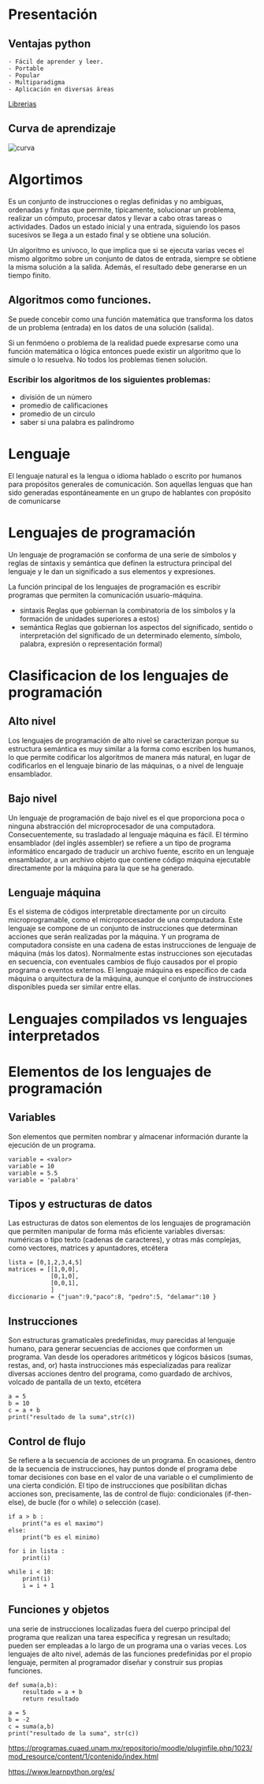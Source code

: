 # Presentación 
## Ventajas python 
    - Fácil de aprender y leer.
    - Portable 
    - Popular 
    - Multiparadigma 
    - Aplicación en diversas áreas
    
[Librerias](https://python.libhunt.com)
## Curva de aprendizaje  

![curva](https://www.test-oposiciones.es/wp-content/uploads/2018/03/Curva-aprendizaje-1024x752.png)


# Algortimos 
Es un conjunto de instrucciones o reglas definidas y no ambiguas, ordenadas y finitas que permite, típicamente, solucionar un problema, realizar un cómputo, procesar datos y llevar a cabo otras tareas o actividades.​ Dados un estado inicial y una entrada, siguiendo los pasos sucesivos se llega a un estado final y se obtiene una solución. 

Un algoritmo es univoco, lo que implica que si se ejecuta varias veces el mismo algoritmo sobre un conjunto de datos de entrada, siempre se obtiene la misma solución a la salida. Además, el resultado debe generarse en un tiempo finito.


## Algoritmos como funciones.
Se puede concebir como una función matemática que transforma los datos de un problema (entrada) en los datos de una solución (salida). 

Si un fenmóeno o problema de la realidad puede expresarse como una función matemática o lógica entonces puede existir un algoritmo que lo simule o lo resuelva. No todos los problemas tienen solución. 

### Escribir los algoritmos de los siguientes problemas:
- división de un número 
- promedio de calificaciones
- promedio de un circulo
- saber si una palabra es palíndromo 

# Lenguaje 
El lenguaje natural es la lengua o idioma hablado o escrito por humanos para propósitos generales de comunicación. Son aquellas lenguas que han sido generadas espontáneamente en un grupo de hablantes con propósito de comunicarse

# Lenguajes de programación 

Un lenguaje de programación se conforma de una serie de símbolos y reglas de sintaxis y semántica que definen la estructura principal del lenguaje y le dan un significado a sus elementos y expresiones.


La función principal de los lenguajes de programación es escribir programas que permiten la comunicación usuario-máquina.

- sintaxis 
    Reglas que gobiernan la combinatoria de los símbolos y la formación de unidades superiores a estos)
- semántica 
    Reglas que gobiernan los aspectos del significado, sentido o interpretación del significado de un determinado elemento, símbolo, palabra, expresión o representación formal)
# Clasificacion de los lenguajes de programación 

## Alto nivel 
Los lenguajes de programación de alto nivel se caracterizan porque su estructura semántica es muy similar a la forma como escriben los humanos, lo que permite codificar los algoritmos de manera más natural, en lugar de codificarlos en el lenguaje binario de las máquinas, o a nivel de lenguaje ensamblador.

## Bajo nivel 
Un lenguaje de programación de bajo nivel es el que proporciona poca o ninguna abstracción del microprocesador de una computadora. Consecuentemente, su trasladado al lenguaje máquina es fácil. El término ensamblador (del inglés assembler) se refiere a un tipo de programa informático encargado de traducir un archivo fuente, escrito en un lenguaje ensamblador, a un archivo objeto que contiene código máquina ejecutable directamente por la máquina para la que se ha generado.

## Lenguaje máquina 
Es el sistema de códigos interpretable directamente por un circuito microprogramable, como el microprocesador de una computadora. Este lenguaje se compone de un conjunto de instrucciones que determinan acciones que serán realizadas por la máquina. Y un programa de computadora consiste en una cadena de estas instrucciones de lenguaje de máquina (más los datos). Normalmente estas instrucciones son ejecutadas en secuencia, con eventuales cambios de flujo causados por el propio programa o eventos externos. El lenguaje máquina es específico de cada máquina o arquitectura de la máquina, aunque el conjunto de instrucciones disponibles pueda ser similar entre ellas.

# Lenguajes compilados vs lenguajes interpretados 
# Elementos de los lenguajes de programación 


## Variables 
Son elementos que permiten nombrar y almacenar información durante la ejecución de un programa. 

```
variable = <valor>
variable = 10
variable = 5.5
variable = 'palabra'
```

## Tipos y estructuras de datos

Las estructuras de datos son elementos de los lenguajes de programación que permiten manipular de forma más eficiente variables diversas: numéricas o tipo texto (cadenas de caracteres), y otras más complejas, como vectores, matrices y apuntadores, etcétera

```
lista = [0,1,2,3,4,5]
matrices = [[1,0,0],
            [0,1,0],
            [0,0,1],
            ]
diccionario = {"juan":9,"paco":8, "pedro":5, "delamar":10 }
```

## Instrucciones
Son estructuras gramaticales predefinidas, muy parecidas al lenguaje humano, para generar secuencias de acciones que conformen un programa. Van desde los operadores aritméticos y lógicos básicos (sumas, restas, and, or) hasta instrucciones más especializadas para realizar diversas acciones dentro del programa, como guardado de archivos, volcado de pantalla de un texto, etcétera

```
a = 5
b = 10 
c = a + b
print("resultado de la suma",str(c))
```


## Control de flujo
Se refiere a la secuencia de acciones de un programa. En ocasiones, dentro de la secuencia de instrucciones, hay puntos donde el programa debe tomar decisiones con base en el valor de una variable o el cumplimiento de una cierta condición. El tipo de instrucciones que posibilitan dichas acciones son, precisamente, las de control de flujo: condicionales (if-then-else), de bucle (for o while) o selección (case).

```
if a > b : 
    print("a es el maximo")
else:
    print("b es el minimo)

for i in lista :
    print(i)

while i < 10:
    print(i)
    i = i + 1

```


## Funciones y objetos 
una serie de instrucciones localizadas fuera del cuerpo principal del programa que realizan una tarea específica y regresan un resultado; pueden ser empleadas a lo largo de un programa una o varias veces. Los lenguajes de alto nivel, además de las funciones predefinidas por el propio lenguaje, permiten al programador diseñar y construir sus propias funciones.

```
def suma(a,b):
    resultado = a + b
    return resultado

a = 5
b = -2 
c = suma(a,b)
print("resultado de la suma", str(c))
```


https://programas.cuaed.unam.mx/repositorio/moodle/pluginfile.php/1023/mod_resource/content/1/contenido/index.html

https://www.learnpython.org/es/

